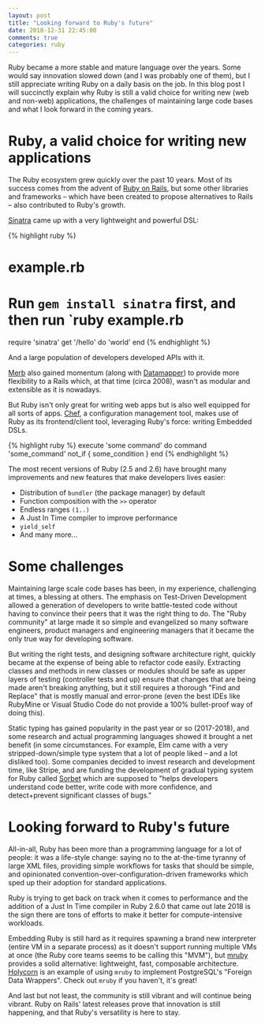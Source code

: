 ```yaml
---
layout: post
title: "Looking forward to Ruby's future"
date: 2018-12-31 22:45:00
comments: true
categories: ruby
---
```


Ruby became a more stable and mature language over the years. Some would say
innovation slowed down (and I was probably one of them), but I still
appreciate writing Ruby on a daily basis on the job. In this blog post I will
succinctly explain why Ruby is still a valid choice for writing new
(web and non-web) applications, the challenges of maintaining large code
bases and what I look forward in the coming years.

<!-- more -->

# Ruby, a valid choice for writing new applications

The Ruby ecosystem grew quickly over the past 10 years. Most of its success
comes from the advent of [Ruby on Rails](rails), but some other libraries and
frameworks – which have been created to propose alternatives to Rails – also
contributed to Ruby's growth.

[Sinatra](sinatra) came up with a very lightweight and powerful DSL:

{% highlight ruby %}
# example.rb
# Run `gem install sinatra` first, and then run `ruby example.rb
require 'sinatra'
get '/hello' do
  'world'
end
{% endhighlight %}

And a large population of developers developed APIs with it.

[Merb](merb) also gained momentum (along with [Datamapper](datamapper)) to
provide more flexibility to a Rails which, at that time (circa 2008), wasn't
as modular and extensible as it is nowadays.

But Ruby isn't only great for writing web apps but is also well equipped for
all sorts of apps. [Chef](chef), a configuration management tool, makes use
of Ruby as its frontend/client tool, leveraging Ruby's force: writing
Embedded DSLs.

{% highlight ruby %}
execute 'some command' do
  command 'some_command'
  not_if { some_condition }
end
{% endhighlight %}


The most recent versions of Ruby (2.5 and 2.6) have brought many improvements
and new features that make developers lives easier:

* Distribution of `bundler` (the package manager) by default
* Function composition with the `>>` operator
* Endless ranges `(1..)`
* A Just In Time compiler to improve performance
* `yield_self`
* And many more...


# Some challenges

Maintaining large scale code bases has been, in my experience, challenging at
times, a blessing at others. The emphasis on Test-Driven Development allowed
a generation of developers to write battle-tested code without having to
convince their peers that it was the right thing to do. The "Ruby community"
at large made it so simple and evangelized so many software engineers,
product managers and engineering managers that it became the only true way
for developing software.

But writing the right tests, and designing software architecture right,
quickly became at the expense of being able to refactor code easily.
Extracting classes and methods in new classes or modules should be safe as
upper layers of testing (controller tests and up) ensure that changes that
are being made aren't breaking anything, but it still requires a thorough
"Find and Replace" that is mostly manual and error-prone (even the best IDEs
like RubyMine or Visual Studio Code do not provide a 100% bullet-proof way of
doing this).

Static typing has gained popularity in the past year or so (2017-2018), and
some research and actual programming languages showed it brought a net
benefit (in some circumstances. For example, Elm came with a very
stripped-down/simple type system that a lot of people liked – and a lot
disliked too). Some companies decided to invest research and development
time, like Stripe, and are funding the development of gradual typing system
for Ruby called [Sorbet][sorbet] which are supposed to "helps developers understand
code better, write code with more confidence, and detect+prevent significant
classes of bugs."


# Looking forward to Ruby's future

All-in-all, Ruby has been more than a programming language for a lot of
people: it was a life-style change: saying no to the at-the-time tyranny of
large XML files, providing simple workflows for tasks that should be simple,
and opinionated convention-over-configuration-driven frameworks which sped up
their adoption for standard applications.

Ruby is trying to get back on track when it comes to performance and the
addition of a Just In Time compiler in Ruby 2.6.0 that came out late 2018 is
the sign there are tons of efforts to make it better for compute-intensive
workloads.

Embedding Ruby is still hard as it requires spawning a brand new interpreter
(entire VM in a separate process) as it doesn't support running multiple VMs
at once (the Ruby core teams seems to be calling this "MVM"), but
[mruby][mruby] provides a solid alternative: lightweight, fast, composable
architecture. [Holycorn][holycorn] is an example of using `mruby` to
implement PostgreSQL's "Foreign Data Wrappers". Check out `mruby` if you
haven't, it's great!

And last but not least, the community is still vibrant and will continue
being vibrant. Ruby on Rails' latest releases prove that innovation is still
happening, and that Ruby's versatility is here to stay.



[rails]: https://rubyonrails.org
[sinatra]: http://sinatrarb.com/
[merb]: https://en.wikipedia.org/wiki/Merb
[datamapper]: https://datamapper.org/
[chef]: https://en.wikipedia.org/wiki/Chef_(software)
[sorbet]: https://sorbet.run/
[mruby]: https://mruby.org
[holycorn]: https://github.com/franckverrot/holycorn